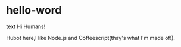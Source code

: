 # hello-word
text
Hi Humans!

Hubot here,I like Node.js and Coffeescript(thay's what I'm made of!).
